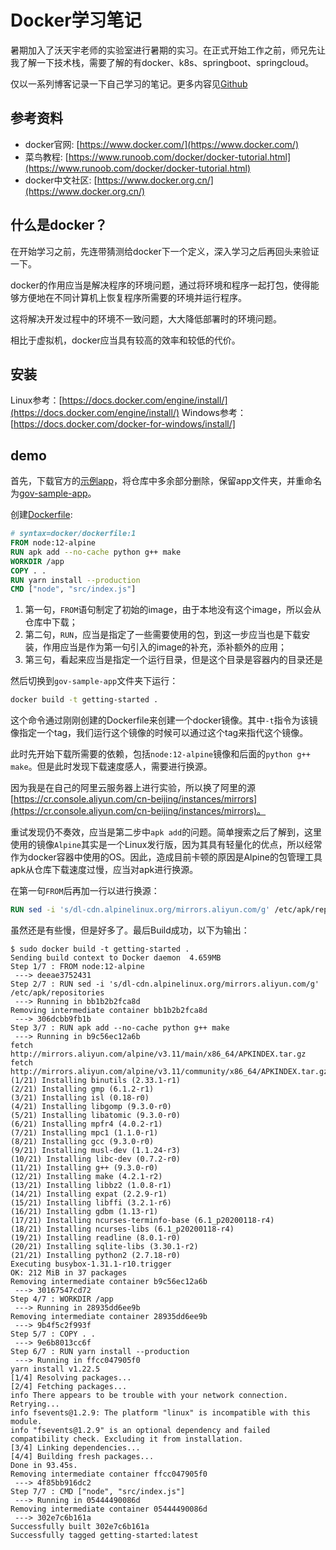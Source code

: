 # Docker学习笔记

暑期加入了沃天宇老师的实验室进行暑期的实习。在正式开始工作之前，师兄先让我了解一下技术栈，需要了解的有docker、k8s、springboot、springcloud。

仅以一系列博客记录一下自己学习的笔记。更多内容见[Github](https://github.com/SnowPhoenix0105/BackEndLearning)



## 参考资料

* docker官网: [https://www.docker.com/](https://www.docker.com/)
* 菜鸟教程: [https://www.runoob.com/docker/docker-tutorial.html](https://www.runoob.com/docker/docker-tutorial.html)
* docker中文社区: [https://www.docker.org.cn/](https://www.docker.org.cn/)


## 什么是docker？

在开始学习之前，先连带猜测给docker下一个定义，深入学习之后再回头来验证一下。

docker的作用应当是解决程序的环境问题，通过将环境和程序一起打包，使得能够方便地在不同计算机上恢复程序所需要的环境并运行程序。

这将解决开发过程中的环境不一致问题，大大降低部署时的环境问题。

相比于虚拟机，docker应当具有较高的效率和较低的代价。


## 安装

Linux参考：[https://docs.docker.com/engine/install/](https://docs.docker.com/engine/install/)
Windows参考：[https://docs.docker.com/docker-for-windows/install/]

## demo

首先，下载官方的[示例app](https://github.com/docker/getting-started/tree/master/app)，将仓库中多余部分删除，保留app文件夹，并重命名为[gov-sample-app](../gov-sample-app)。

创建[Dockerfile](../gov-sample-app/Dockerfile):

```Dockerfile
# syntax=docker/dockerfile:1
FROM node:12-alpine
RUN apk add --no-cache python g++ make
WORKDIR /app
COPY . .
RUN yarn install --production
CMD ["node", "src/index.js"]
```

1. 第一句，`FROM`语句制定了初始的image，由于本地没有这个image，所以会从仓库中下载；
2. 第二句，`RUN`，应当是指定了一些需要使用的包，到这一步应当也是下载安装，作用应当是作为第一句引入的image的补充，添补额外的应用；
3. 第三句，看起来应当是指定一个运行目录，但是这个目录是容器内的目录还是



然后切换到`gov-sample-app`文件夹下运行：

```bash
docker build -t getting-started .
```

这个命令通过刚刚创建的Dockerfile来创建一个docker镜像。其中`-t`指令为该镜像指定一个tag，我们运行这个镜像的时候可以通过这个tag来指代这个镜像。

此时先开始下载所需要的依赖，包括`node:12-alpine`镜像和后面的`python g++ make`。但是此时发现下载速度感人，需要进行换源。

因为我是在自己的阿里云服务器上进行实验，所以换了阿里的源[https://cr.console.aliyun.com/cn-beijing/instances/mirrors](https://cr.console.aliyun.com/cn-beijing/instances/mirrors)。

重试发现仍不奏效，应当是第二步中`apk add`的问题。简单搜索之后了解到，这里使用的镜像`Alpine`其实是一个Linux发行版，因为其具有轻量化的优点，所以经常作为docker容器中使用的OS。因此，造成目前卡顿的原因是Alpine的包管理工具apk从仓库下载速度过慢，应当对apk进行换源。

在第一句`FROM`后再加一行以进行换源：
```Dockerfile
RUN sed -i 's/dl-cdn.alpinelinux.org/mirrors.aliyun.com/g' /etc/apk/repositories 
```

虽然还是有些慢，但是好多了。最后Build成功，以下为输出：

```console
$ sudo docker build -t getting-started .
Sending build context to Docker daemon  4.659MB
Step 1/7 : FROM node:12-alpine
 ---> deeae3752431
Step 2/7 : RUN sed -i 's/dl-cdn.alpinelinux.org/mirrors.aliyun.com/g' /etc/apk/repositories
 ---> Running in bb1b2b2fca8d
Removing intermediate container bb1b2b2fca8d
 ---> 306dcbb9fb1b
Step 3/7 : RUN apk add --no-cache python g++ make
 ---> Running in b9c56ec12a6b
fetch http://mirrors.aliyun.com/alpine/v3.11/main/x86_64/APKINDEX.tar.gz
fetch http://mirrors.aliyun.com/alpine/v3.11/community/x86_64/APKINDEX.tar.gz
(1/21) Installing binutils (2.33.1-r1)
(2/21) Installing gmp (6.1.2-r1)
(3/21) Installing isl (0.18-r0)
(4/21) Installing libgomp (9.3.0-r0)
(5/21) Installing libatomic (9.3.0-r0)
(6/21) Installing mpfr4 (4.0.2-r1)
(7/21) Installing mpc1 (1.1.0-r1)
(8/21) Installing gcc (9.3.0-r0)
(9/21) Installing musl-dev (1.1.24-r3)
(10/21) Installing libc-dev (0.7.2-r0)
(11/21) Installing g++ (9.3.0-r0)
(12/21) Installing make (4.2.1-r2)
(13/21) Installing libbz2 (1.0.8-r1)
(14/21) Installing expat (2.2.9-r1)
(15/21) Installing libffi (3.2.1-r6)
(16/21) Installing gdbm (1.13-r1)
(17/21) Installing ncurses-terminfo-base (6.1_p20200118-r4)
(18/21) Installing ncurses-libs (6.1_p20200118-r4)
(19/21) Installing readline (8.0.1-r0)
(20/21) Installing sqlite-libs (3.30.1-r2)
(21/21) Installing python2 (2.7.18-r0)
Executing busybox-1.31.1-r10.trigger
OK: 212 MiB in 37 packages
Removing intermediate container b9c56ec12a6b
 ---> 30167547cd72
Step 4/7 : WORKDIR /app
 ---> Running in 28935dd6ee9b
Removing intermediate container 28935dd6ee9b
 ---> 9b4f5c2f993f
Step 5/7 : COPY . .
 ---> 9e6b8013cc6f
Step 6/7 : RUN yarn install --production
 ---> Running in ffcc047905f0
yarn install v1.22.5
[1/4] Resolving packages...
[2/4] Fetching packages...
info There appears to be trouble with your network connection. Retrying...
info fsevents@1.2.9: The platform "linux" is incompatible with this module.
info "fsevents@1.2.9" is an optional dependency and failed compatibility check. Excluding it from installation.
[3/4] Linking dependencies...
[4/4] Building fresh packages...
Done in 93.45s.
Removing intermediate container ffcc047905f0
 ---> 4f85bb916dc2
Step 7/7 : CMD ["node", "src/index.js"]
 ---> Running in 05444490086d
Removing intermediate container 05444490086d
 ---> 302e7c6b161a
Successfully built 302e7c6b161a
Successfully tagged getting-started:latest
```

